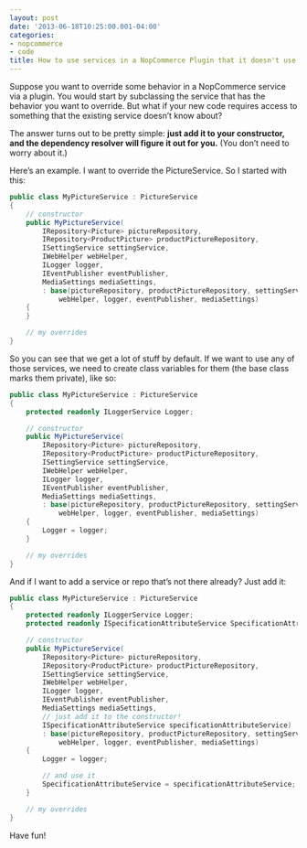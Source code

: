 ```yaml
---
layout: post
date: '2013-06-18T10:25:00.001-04:00'
categories:
- nopcommerce
- code
title: How to use services in a NopCommerce Plugin that it doesn't use by default
---
```


Suppose you want to override some behavior in a NopCommerce service via a plugin. You would start by subclassing the service that has the behavior you want to override. But what if your new code requires access to something that the existing service doesn’t know about? 

The answer turns out to be pretty simple: **just add it to your constructor, and the dependency resolver will figure it out for you.** (You don’t need to worry about it.)

Here’s an example. I want to override the PictureService. So I started with this:
```cs
public class MyPictureService : PictureService
{
    // constructor
    public MyPictureService(
        IRepository<Picture> pictureRepository, 
        IRepository<ProductPicture> productPictureRepository,
        ISettingService settingService, 
        IWebHelper webHelper, 
        ILogger logger, 
        IEventPublisher eventPublisher, 
        MediaSettings mediaSettings,
        : base(pictureRepository, productPictureRepository, settingService, 
            webHelper, logger, eventPublisher, mediaSettings)
    {
    }

    // my overrides
}
```
 So you can see that we get a lot of stuff by default. If we want to use any of those services, we need to create class variables for them (the base class marks them private), like so:

```cs
public class MyPictureService : PictureService
{
    protected readonly ILoggerService Logger;

    // constructor
    public MyPictureService(
        IRepository<Picture> pictureRepository, 
        IRepository<ProductPicture> productPictureRepository,
        ISettingService settingService, 
        IWebHelper webHelper, 
        ILogger logger, 
        IEventPublisher eventPublisher, 
        MediaSettings mediaSettings,
        : base(pictureRepository, productPictureRepository, settingService, 
            webHelper, logger, eventPublisher, mediaSettings)
    {
        Logger = logger;
    }

    // my overrides
}
```

And if I want to add a service or repo that’s not there already? Just add it:
```cs
public class MyPictureService : PictureService
{
    protected readonly ILoggerService Logger;
    protected readonly ISpecificationAttributeService SpecificationAttributeService;

    // constructor
    public MyPictureService(
        IRepository<Picture> pictureRepository, 
        IRepository<ProductPicture> productPictureRepository,
        ISettingService settingService, 
        IWebHelper webHelper, 
        ILogger logger, 
        IEventPublisher eventPublisher, 
        MediaSettings mediaSettings,
        // just add it to the constructor!
        ISpecificationAttributeService specificationAttributeService)
        : base(pictureRepository, productPictureRepository, settingService, 
            webHelper, logger, eventPublisher, mediaSettings)
    {
        Logger = logger;

        // and use it
        SpecificationAttributeService = specificationAttributeService;
    }

    // my overrides
}
```
 Have fun!